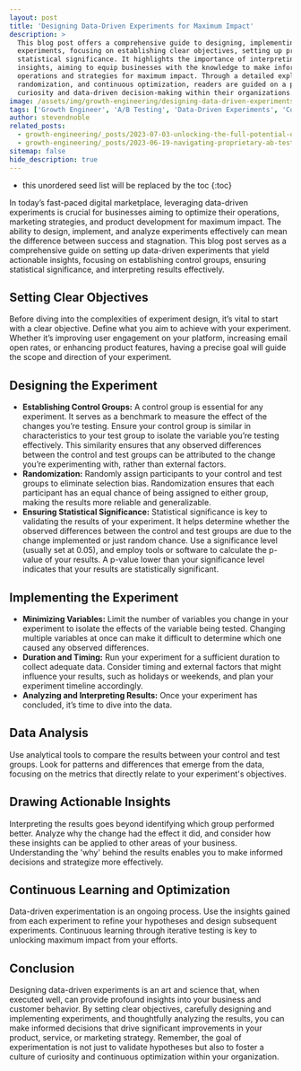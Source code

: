 ```yaml
---
layout: post
title: 'Designing Data-Driven Experiments for Maximum Impact'
description: >
  This blog post offers a comprehensive guide to designing, implementing, and analyzing data-driven
  experiments, focusing on establishing clear objectives, setting up proper control groups, and ensuring
  statistical significance. It highlights the importance of interpreting experimental results for actionable
  insights, aiming to equip businesses with the knowledge to make informed decisions that optimize
  operations and strategies for maximum impact. Through a detailed exploration of experiment design,
  randomization, and continuous optimization, readers are guided on a path to fostering a culture of
  curiosity and data-driven decision-making within their organizations.
image: /assets/img/growth-engineering/designing-data-driven-experiments-for-maximum-impact.jpg
tags: ['Growth Engineer', 'A/B Testing', 'Data-Driven Experiments', 'Control Groups', 'Statistical Significance', 'Randomization Techniques', 'Analyzing Experimental Data', 'Actionable Insights']
author: stevendnoble
related_posts:
  - growth-engineering/_posts/2023-07-03-unlocking-the-full-potential-of-ab-testing-a-deep-dive-into-down-funnel-metrics.md
  - growth-engineering/_posts/2023-06-19-navigating-proprietary-ab-testing-frameworks-innovations-and-implications-for-marketers.md
sitemap: false
hide_description: true
---
```


* this unordered seed list will be replaced by the toc
{:toc}

In today’s fast-paced digital marketplace, leveraging data-driven experiments is crucial for businesses aiming to optimize their operations, marketing strategies, and product development for maximum impact. The ability to design, implement, and analyze experiments effectively can mean the difference between success and stagnation. This blog post serves as a comprehensive guide on setting up data-driven experiments that yield actionable insights, focusing on establishing control groups, ensuring statistical significance, and interpreting results effectively.

## Setting Clear Objectives

Before diving into the complexities of experiment design, it’s vital to start with a clear objective. Define what you aim to achieve with your experiment. Whether it’s improving user engagement on your platform, increasing email open rates, or enhancing product features, having a precise goal will guide the scope and direction of your experiment.

## Designing the Experiment

* **Establishing Control Groups:** A control group is essential for any experiment. It serves as a benchmark to measure the effect of the changes you’re testing. Ensure your control group is similar in characteristics to your test group to isolate the variable you’re testing effectively. This similarity ensures that any observed differences between the control and test groups can be attributed to the change you’re experimenting with, rather than external factors.
* **Randomization:** Randomly assign participants to your control and test groups to eliminate selection bias. Randomization ensures that each participant has an equal chance of being assigned to either group, making the results more reliable and generalizable.
* **Ensuring Statistical Significance:** Statistical significance is key to validating the results of your experiment. It helps determine whether the observed differences between the control and test groups are due to the change implemented or just random chance. Use a significance level (usually set at 0.05), and employ tools or software to calculate the p-value of your results. A p-value lower than your significance level indicates that your results are statistically significant.

## Implementing the Experiment

* **Minimizing Variables:** Limit the number of variables you change in your experiment to isolate the effects of the variable being tested. Changing multiple variables at once can make it difficult to determine which one caused any observed differences.
* **Duration and Timing:** Run your experiment for a sufficient duration to collect adequate data. Consider timing and external factors that might influence your results, such as holidays or weekends, and plan your experiment timeline accordingly.
* **Analyzing and Interpreting Results:** Once your experiment has concluded, it’s time to dive into the data.

## Data Analysis

Use analytical tools to compare the results between your control and test groups. Look for patterns and differences that emerge from the data, focusing on the metrics that directly relate to your experiment's objectives.

## Drawing Actionable Insights

Interpreting the results goes beyond identifying which group performed better. Analyze why the change had the effect it did, and consider how these insights can be applied to other areas of your business. Understanding the 'why' behind the results enables you to make informed decisions and strategize more effectively.

## Continuous Learning and Optimization

Data-driven experimentation is an ongoing process. Use the insights gained from each experiment to refine your hypotheses and design subsequent experiments. Continuous learning through iterative testing is key to unlocking maximum impact from your efforts.

## Conclusion

Designing data-driven experiments is an art and science that, when executed well, can provide profound insights into your business and customer behavior. By setting clear objectives, carefully designing and implementing experiments, and thoughtfully analyzing the results, you can make informed decisions that drive significant improvements in your product, service, or marketing strategy. Remember, the goal of experimentation is not just to validate hypotheses but also to foster a culture of curiosity and continuous optimization within your organization.